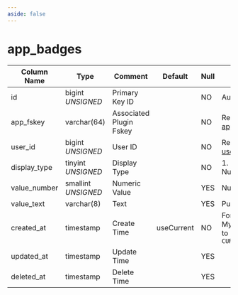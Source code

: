 ```yaml
---
aside: false
---
```


# app_badges

| Column Name | Type | Comment | Default | Null | Remark |
| --- | --- | --- | --- | --- | --- |
| id | bigint *UNSIGNED* | Primary Key ID |  | NO | Auto Increment |
| app_fskey | varchar(64) | Associated Plugin Fskey |  | NO | Related field [apps->fskey](../apps/apps.md) |
| user_id | bigint *UNSIGNED* | User ID |  | NO | Related field [users->id](../users/users.md) |
| display_type | tinyint *UNSIGNED* | Display Type |  | NO | 1. Red dot / 2. Number / 3. Text |
| value_number | smallint *UNSIGNED* | Numeric Value |  | YES | Numeric content |
| value_text | varchar(8) | Text |  | YES | Pure text content |
| created_at | timestamp | Create Time | useCurrent | NO | For example, MySQL defaults to `CURRENT_TIMESTAMP` |
| updated_at | timestamp | Update Time |  | YES |  |
| deleted_at | timestamp | Delete Time |  | YES |  |
